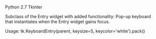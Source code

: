 Python 2.7
Tkinter

Subclass of the Entry widget with added functionality:
Pop-up keyboard that instantiates when the Entry widget gains focus.

Usage:
tk.KeyboardEntry(parent, keysize=5, keycolor='white').pack()